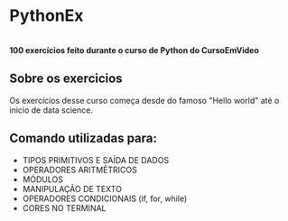 # PythonEx
<br><b>100 exercícios feito durante o curso de Python do CursoEmVideo</b>

##  Sobre os exercicios
 Os exercícios desse curso começa desde do famoso "Hello world" até o inicio de data science.
 
##  Comando utilizadas para:
- TIPOS PRIMITIVOS E SAÍDA DE DADOS
- OPERADORES ARITMÉTRICOS
- MÓDULOS
- MANIPULAÇÃO DE TEXTO
- OPERADORES CONDICIONAIS (if, for, while)
- CORES NO TERMINAL
